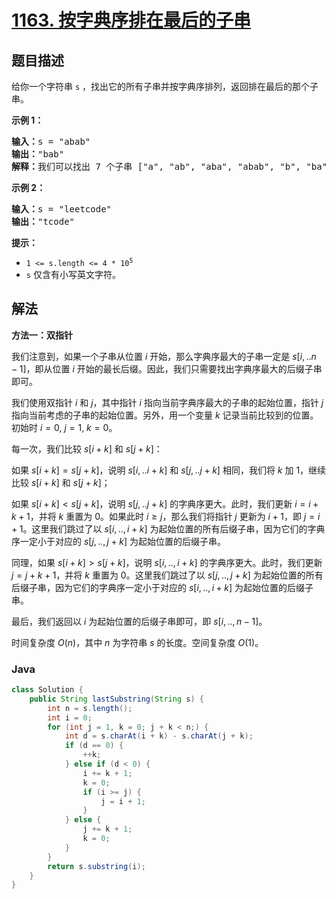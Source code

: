 # [1163. 按字典序排在最后的子串](https://leetcode.cn/problems/last-substring-in-lexicographical-order)

## 题目描述

<p>给你一个字符串&nbsp;<code>s</code>&nbsp;，找出它的所有子串并按字典序排列，返回排在最后的那个子串。</p>

<p><strong>示例 1：</strong></p>

<pre>
<strong>输入：</strong>s = "abab"
<strong>输出：</strong>"bab"
<strong>解释：</strong>我们可以找出 7 个子串 ["a", "ab", "aba", "abab", "b", "ba", "bab"]。按字典序排在最后的子串是 "bab"。
</pre>

<p><strong>示例&nbsp;2：</strong></p>

<pre>
<strong>输入：</strong>s = "leetcode"
<strong>输出：</strong>"tcode"
</pre>

<p><strong>提示：</strong></p>

<ul>
	<li><code>1 &lt;= s.length &lt;= 4 * 10<sup>5</sup></code></li>
	<li><code>s</code> 仅含有小写英文字符。</li>
</ul>

## 解法

**方法一：双指针**

我们注意到，如果一个子串从位置 $i$ 开始，那么字典序最大的子串一定是 $s[i,..n-1]$，即从位置 $i$ 开始的最长后缀。因此，我们只需要找出字典序最大的后缀子串即可。

我们使用双指针 $i$ 和 $j$，其中指针 $i$ 指向当前字典序最大的子串的起始位置，指针 $j$ 指向当前考虑的子串的起始位置。另外，用一个变量 $k$ 记录当前比较到的位置。初始时 $i = 0$, $j=1$, $k=0$。

每一次，我们比较 $s[i+k]$ 和 $s[j+k]$：

如果 $s[i + k] = s[j + k]$，说明 $s[i,..i+k]$ 和 $s[j,..j+k]$ 相同，我们将 $k$ 加 $1$，继续比较 $s[i+k]$ 和 $s[j+k]$；

如果 $s[i + k] \lt s[j + k]$，说明 $s[j,..j+k]$ 的字典序更大。此时，我们更新 $i = i + k + 1$，并将 $k$ 重置为 $0$。如果此时 $i \geq j$，那么我们将指针 $j$ 更新为 $i + 1$，即 $j = i + 1$。这里我们跳过了以 $s[i,..,i+k]$ 为起始位置的所有后缀子串，因为它们的字典序一定小于对应的 $s[j,..,j+k]$ 为起始位置的后缀子串。

同理，如果 $s[i + k] \gt s[j + k]$，说明 $s[i,..,i+k]$ 的字典序更大。此时，我们更新 $j = j + k + 1$，并将 $k$ 重置为 $0$。这里我们跳过了以 $s[j,..,j+k]$ 为起始位置的所有后缀子串，因为它们的字典序一定小于对应的 $s[i,..,i+k]$ 为起始位置的后缀子串。

最后，我们返回以 $i$ 为起始位置的后缀子串即可，即 $s[i,..,n-1]$。

时间复杂度 $O(n)$，其中 $n$ 为字符串 $s$ 的长度。空间复杂度 $O(1)$。

### **Java**

```java
class Solution {
    public String lastSubstring(String s) {
        int n = s.length();
        int i = 0;
        for (int j = 1, k = 0; j + k < n;) {
            int d = s.charAt(i + k) - s.charAt(j + k);
            if (d == 0) {
                ++k;
            } else if (d < 0) {
                i += k + 1;
                k = 0;
                if (i >= j) {
                    j = i + 1;
                }
            } else {
                j += k + 1;
                k = 0;
            }
        }
        return s.substring(i);
    }
}
```
